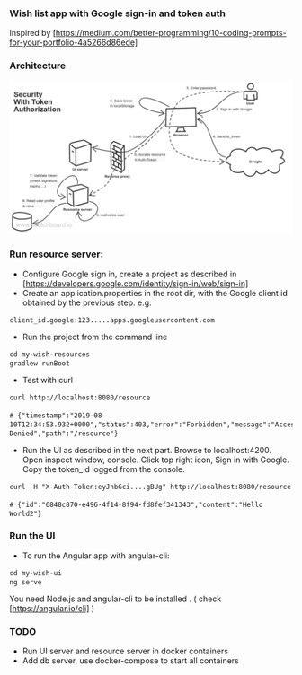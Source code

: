 ### Wish list app with Google sign-in and token auth

Inspired by [https://medium.com/better-programming/10-coding-prompts-for-your-portfolio-4a5266d86ede]

### Architecture

![Token Auth Architecture](token-auth-arch.jpg?raw=true "Token Auth") 

### Run resource server:

* Configure Google sign in, create a project as described in [https://developers.google.com/identity/sign-in/web/sign-in]
* Create an application.properties in the root dir, with the Google client id obtained by the previous step. e.g:
```
client_id.google:123.....apps.googleusercontent.com
```
* Run the project from the command line
```
cd my-wish-resources
gradlew runBoot
```
* Test with curl
```
curl http://localhost:8080/resource

# {"timestamp":"2019-08-10T12:34:53.932+0000","status":403,"error":"Forbidden","message":"Access Denied","path":"/resource"}
```

* Run the UI as described in the next part. Browse to localhost:4200. Open inspect window, console. 
Click top right icon, Sign in with Google. Copy the token_id logged from the console.
```
curl -H "X-Auth-Token:eyJhbGci....gBUg" http://localhost:8080/resource

# {"id":"6848c870-e496-4f14-8f94-fd8fef341343","content":"Hello World2"}
``` 

### Run the UI

* To run the Angular app with angular-cli:

```
cd my-wish-ui
ng serve
```

You need Node.js and angular-cli to be installed . ( check [https://angular.io/cli] )

### TODO

* Run UI server and resource server in docker containers
* Add db server, use docker-compose to start all containers

